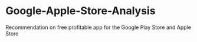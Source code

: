 # Google-Apple-Store-Analysis
Recommendation on free profitable app for the Google Play Store and Apple Store
